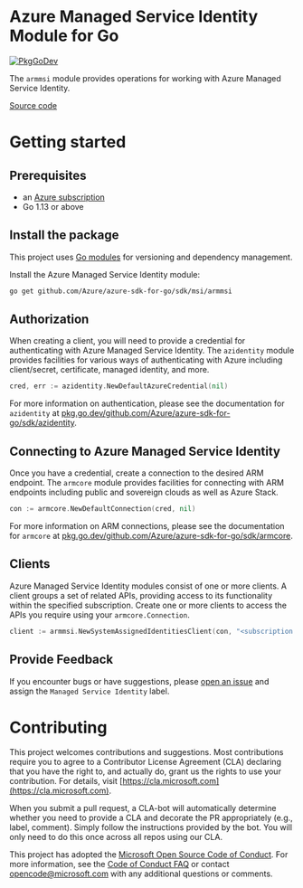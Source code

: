 # Azure Managed Service Identity Module for Go

[![PkgGoDev](https://pkg.go.dev/badge/github.com/Azure/azure-sdk-for-go/sdk/msi/armmsi)](https://pkg.go.dev/github.com/Azure/azure-sdk-for-go/sdk/msi/armmsi)

The `armmsi` module provides operations for working with Azure Managed Service Identity.

[Source code](https://github.com/Azure/azure-sdk-for-go/tree/main/sdk/msi/armmsi)

# Getting started

## Prerequisites

- an [Azure subscription](https://azure.microsoft.com/free/)
- Go 1.13 or above

## Install the package

This project uses [Go modules](https://github.com/golang/go/wiki/Modules) for versioning and dependency management.

Install the Azure Managed Service Identity module:

```sh
go get github.com/Azure/azure-sdk-for-go/sdk/msi/armmsi
```

## Authorization

When creating a client, you will need to provide a credential for authenticating with Azure Managed Service Identity.  The `azidentity` module provides facilities for various ways of authenticating with Azure including client/secret, certificate, managed identity, and more.

```go
cred, err := azidentity.NewDefaultAzureCredential(nil)
```

For more information on authentication, please see the documentation for `azidentity` at [pkg.go.dev/github.com/Azure/azure-sdk-for-go/sdk/azidentity](https://pkg.go.dev/github.com/Azure/azure-sdk-for-go/sdk/azidentity).

## Connecting to Azure Managed Service Identity

Once you have a credential, create a connection to the desired ARM endpoint.  The `armcore` module provides facilities for connecting with ARM endpoints including public and sovereign clouds as well as Azure Stack.

```go
con := armcore.NewDefaultConnection(cred, nil)
```

For more information on ARM connections, please see the documentation for `armcore` at [pkg.go.dev/github.com/Azure/azure-sdk-for-go/sdk/armcore](https://pkg.go.dev/github.com/Azure/azure-sdk-for-go/sdk/armcore).

## Clients

Azure Managed Service Identity modules consist of one or more clients.  A client groups a set of related APIs, providing access to its functionality within the specified subscription.  Create one or more clients to access the APIs you require using your `armcore.Connection`.

```go
client := armmsi.NewSystemAssignedIdentitiesClient(con, "<subscription ID>")
```

## Provide Feedback

If you encounter bugs or have suggestions, please
[open an issue](https://github.com/Azure/azure-sdk-for-go/issues) and assign the `Managed Service Identity` label.

# Contributing

This project welcomes contributions and suggestions. Most contributions require
you to agree to a Contributor License Agreement (CLA) declaring that you have
the right to, and actually do, grant us the rights to use your contribution.
For details, visit [https://cla.microsoft.com](https://cla.microsoft.com).

When you submit a pull request, a CLA-bot will automatically determine whether
you need to provide a CLA and decorate the PR appropriately (e.g., label,
comment). Simply follow the instructions provided by the bot. You will only
need to do this once across all repos using our CLA.

This project has adopted the
[Microsoft Open Source Code of Conduct](https://opensource.microsoft.com/codeofconduct/).
For more information, see the
[Code of Conduct FAQ](https://opensource.microsoft.com/codeofconduct/faq/)
or contact [opencode@microsoft.com](mailto:opencode@microsoft.com) with any
additional questions or comments.